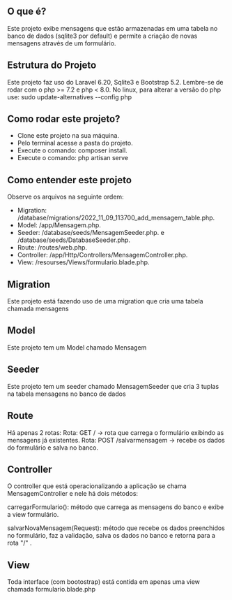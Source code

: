 ## O que é?

Este projeto exibe mensagens que estão armazenadas em uma tabela no banco de dados (sqlite3 por default) e permite a criação de novas mensagens através de um formulário.

## Estrutura do Projeto

Este projeto faz uso do Laravel 6.20, Sqlite3 e Bootstrap 5.2.
Lembre-se de rodar com o php >= 7.2 e php < 8.0.
No linux, para alterar a versão do php use: sudo update-alternatives --config php

## Como rodar este projeto?

- Clone este projeto na sua máquina.
- Pelo terminal acesse a pasta do projeto.
- Execute o comando: composer install.
- Execute o comando: php artisan serve

## Como entender este projeto

Observe os arquivos na seguinte ordem:
- Migration: /database/migrations/2022_11_09_113700_add_mensagem_table.php.
- Model: /app/Mensagem.php.
- Seeder: /database/seeds/MensagemSeeder.php. e /database/seeds/DatabaseSeeder.php.
- Route: /routes/web.php.
- Controller: /app/Http/Controllers/MensagemController.php.
- View: /resourses/Views/formulario.blade.php.

## Migration

Este projeto está fazendo uso de uma migration que cria uma tabela chamada mensagens

## Model

Este projeto tem um Model chamado Mensagem

## Seeder

Este projeto tem um seeder chamado MensagemSeeder que cria 3 tuplas na tabela mensagens no banco de dados

## Route

Há apenas 2 rotas:
Rota: GET / -> rota que carrega o formulário exibindo as mensagens já existentes.
Rota: POST /salvarmensagem -> recebe os dados do formulário e salva no banco.

## Controller

O controller que está operacionalizando a aplicação se chama MensagemController e nele há dois métodos:

carregarFormulario(): método que carrega as mensagens do banco e exibe a view formulário.

salvarNovaMensagem(Request): método que recebe os dados preenchidos no formulário, faz a validação, salva os dados no banco e retorna para a rota "/" .

## View

Toda interface (com bootostrap) está contida em apenas uma view chamada formulario.blade.php
